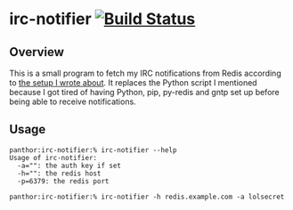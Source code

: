 # irc-notifier [![Build Status](https://travis-ci.org/mrtazz/irc-notifier.svg?branch=master)](https://travis-ci.org/mrtazz/irc-notifier)

## Overview
This is a small program to fetch my IRC notifications from Redis according to
[the setup I wrote about][1]. It replaces the Python script I mentioned
because I got tired of having Python, pip, py-redis and gntp set up before
being able to receive notifications.

## Usage
```
panthor:irc-notifier:% irc-notifier --help
Usage of irc-notifier:
  -a="": the auth key if set
  -h="": the redis host
  -p=6379: the redis port
  
panthor:irc-notifier:% irc-notifier -h redis.example.com -a lolsecret
```

[1]: http://www.unwiredcouch.com/2012/11/03/irc-notifications-with-logstash.html
